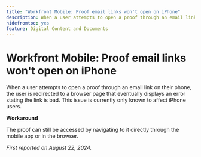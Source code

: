 ```yaml
---
title: "Workfront Mobile: Proof email links won't open on iPhone"
description: When a user attempts to open a proof through an email link on their phone, the user is redirected to a browser page that eventually displays an error stating the link is bad.
hidefromtoc: yes
feature: Digital Content and Documents
---
```

# Workfront Mobile: Proof email links won't open on iPhone

When a user attempts to open a proof through an email link on their phone, the user is redirected to a browser page that eventually displays an error stating the link is bad. This issue is currently only known to affect iPhone users.

**Workaround**

The proof can still be accessed by navigating to it directly through the mobile app or in the browser.

_First reported on August 22, 2024._
